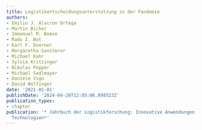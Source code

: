 ```yaml
---
title: Logistikentscheidungsunterstützung in der Pandemie
authors:
- Emilio J. Alacron Ortega
- Martin Bicher
- Immanuel M. Bomze
- Radu I. Bot
- Karl F. Doerner
- Margaretha Gansterer
- Michael Kahr
- Sylvia Kritzinger
- Nikolas Popper
- Michael Sedlmayer
- Daniele Vigo
- David Wolfinger
date: '2021-01-01'
publishDate: '2024-04-26T12:05:06.898523Z'
publication_types:
- chapter
publication: '* Jahrbuch der Logistikforschung: Innovative Anwendungen, Konzepte &
  Technologien*'
---
```

